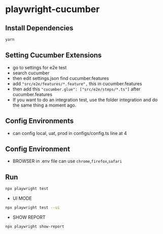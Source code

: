 # playwright-cucumber

## Install Dependencies

```bash
yarn
```

## Setting Cucumber Extensions

- go to settings for e2e test
- search cucumber
- then edit settings.json find cucumber.features
- add ```"src/e2e/features/*.feature",``` this in cucumber.features
- then add this ```"cucumber.glue": ["src/e2e/steps/*.ts"]``` after cucumber.features
- If you want to do an integration test, use the folder integration and do the same thing a moment ago.

## Config Environments

- can config local, uat, prod in configs/config.ts line at 4

## Config Environment

- BROWSER in .env file can use ```chrome```,```firefox```,```safari```

## Run

```bash
npx playwright test
```

- UI MODE

```bash
npx playwright test --ui
```

- SHOW REPORT

```bash
npx playwright show-report
```
